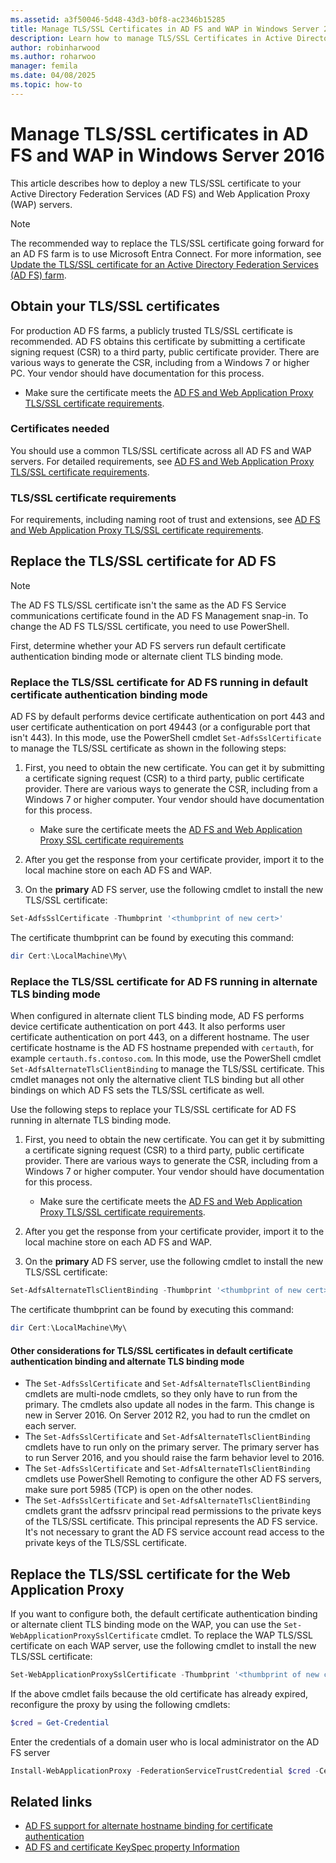 ```yaml
---
ms.assetid: a3f50046-5d48-43d3-b0f8-ac2346b15285
title: Manage TLS/SSL Certificates in AD FS and WAP in Windows Server 2016
description: Learn how to manage TLS/SSL Certificates in Active Directory Federation Services (AD FS) and WAP in Windows Server 2016.
author: robinharwood
ms.author: roharwoo
manager: femila
ms.date: 04/08/2025
ms.topic: how-to
---
```


# Manage TLS/SSL certificates in AD FS and WAP in Windows Server 2016

This article describes how to deploy a new TLS/SSL certificate to your Active Directory Federation Services (AD FS) and Web Application Proxy (WAP) servers.

> [!NOTE]
> The recommended way to replace the TLS/SSL certificate going forward for an AD FS farm is to use Microsoft Entra Connect. For more information, see [Update the TLS/SSL certificate for an Active Directory Federation Services (AD FS) farm](/azure/active-directory/connect/active-directory-aadconnectfed-ssl-update).

## Obtain your TLS/SSL certificates

For production AD FS farms, a publicly trusted TLS/SSL certificate is recommended. AD FS obtains this certificate by submitting a certificate signing request (CSR) to a third party, public certificate provider. There are various ways to generate the CSR, including from a Windows 7 or higher PC. Your vendor should have documentation for this process.

- Make sure the certificate meets the [AD FS and Web Application Proxy TLS/SSL certificate requirements](/windows-server/identity/ad-fs/overview/ad-fs-requirements#certificate-requirement).

### Certificates needed

You should use a common TLS/SSL certificate across all AD FS and WAP servers. For detailed requirements, see [AD FS and Web Application Proxy TLS/SSL certificate requirements](/windows-server/identity/ad-fs/overview/ad-fs-requirements#certificate-requirement).

### TLS/SSL certificate requirements

For requirements, including naming root of trust and extensions, see [AD FS and Web Application Proxy TLS/SSL certificate requirements](/windows-server/identity/ad-fs/overview/ad-fs-requirements#certificate-requirement).

## Replace the TLS/SSL certificate for AD FS

> [!NOTE]
> The AD FS TLS/SSL certificate isn't the same as the AD FS Service communications certificate found in the AD FS Management snap-in. To change the AD FS TLS/SSL certificate, you need to use PowerShell.

First, determine whether your AD FS servers run default certificate authentication binding mode or alternate client TLS binding mode.

### Replace the TLS/SSL certificate for AD FS running in default certificate authentication binding mode

AD FS by default performs device certificate authentication on port 443 and user certificate authentication on port 49443 (or a configurable port that isn't 443).
In this mode, use the PowerShell cmdlet `Set-AdfsSslCertificate` to manage the TLS/SSL certificate as shown in the following steps:

1. First, you need to obtain the new certificate. You can get it by submitting a certificate signing request (CSR) to a third party, public certificate provider. There are various ways to generate the CSR, including from a Windows 7 or higher computer. Your vendor should have documentation for this process.

    * Make sure the certificate meets the [AD FS and Web Application Proxy SSL certificate requirements](/windows-server/identity/ad-fs/overview/ad-fs-requirements#certificate-requirements)

1. After you get the response from your certificate provider, import it to the local machine store on each AD FS and WAP.

1. On the **primary** AD FS server, use the following cmdlet to install the new TLS/SSL certificate:

```powershell
Set-AdfsSslCertificate -Thumbprint '<thumbprint of new cert>'
```

The certificate thumbprint can be found by executing this command:

```powershell
dir Cert:\LocalMachine\My\
```

### Replace the TLS/SSL certificate for AD FS running in alternate TLS binding mode

When configured in alternate client TLS binding mode, AD FS performs device certificate authentication on port 443. It also performs user certificate authentication on port 443, on a different hostname. The user certificate hostname is the AD FS hostname prepended with `certauth`, for example `certauth.fs.contoso.com`.
In this mode, use the PowerShell cmdlet `Set-AdfsAlternateTlsClientBinding` to manage the TLS/SSL certificate. This cmdlet manages not only the alternative client TLS binding but all other bindings on which AD FS sets the TLS/SSL certificate as well.

Use the following steps to replace your TLS/SSL certificate for AD FS running in alternate TLS binding mode.

1. First, you need to obtain the new certificate. You can get it by submitting a certificate signing request (CSR) to a third party, public certificate provider. There are various ways to generate the CSR, including from a Windows 7 or higher computer. Your vendor should have documentation for this process.

    - Make sure the certificate meets the [AD FS and Web Application Proxy TLS/SSL certificate requirements](/windows-server/identity/ad-fs/overview/ad-fs-requirements#certificate-requirement).

1. After you get the response from your certificate provider, import it to the local machine store on each AD FS and WAP.

1. On the **primary** AD FS server, use the following cmdlet to install the new TLS/SSL certificate:

```powershell
Set-AdfsAlternateTlsClientBinding -Thumbprint '<thumbprint of new cert>'
```

The certificate thumbprint can be found by executing this command:

```powershell
dir Cert:\LocalMachine\My\
```

#### Other considerations for TLS/SSL certificates in default certificate authentication binding and alternate TLS binding mode

- The `Set-AdfsSslCertificate` and `Set-AdfsAlternateTlsClientBinding` cmdlets are multi-node cmdlets, so they only have to run from the primary. The cmdlets also update all nodes in the farm. This change is new in Server 2016. On Server 2012 R2, you had to run the cmdlet on each server.
- The `Set-AdfsSslCertificate` and `Set-AdfsAlternateTlsClientBinding` cmdlets have to run only on the primary server. The primary server has to run Server 2016, and you should raise the farm behavior level to 2016.
- The `Set-AdfsSslCertificate` and `Set-AdfsAlternateTlsClientBinding` cmdlets use PowerShell Remoting to configure the other AD FS servers, make sure port 5985 (TCP) is open on the other nodes.
- The `Set-AdfsSslCertificate` and `Set-AdfsAlternateTlsClientBinding` cmdlets grant the adfssrv principal read permissions to the private keys of the TLS/SSL certificate. This principal represents the AD FS service. It's not necessary to grant the AD FS service account read access to the private keys of the TLS/SSL certificate.

## Replace the TLS/SSL certificate for the Web Application Proxy

If you want to configure both, the default certificate authentication binding or alternate client TLS binding mode on the WAP, you can use the `Set-WebApplicationProxySslCertificate` cmdlet.
To replace the WAP TLS/SSL certificate on each WAP server, use the following cmdlet to install the new TLS/SSL certificate:

```powershell
Set-WebApplicationProxySslCertificate -Thumbprint '<thumbprint of new cert>'
```

If the above cmdlet fails because the old certificate has already expired, reconfigure the proxy by using the following cmdlets:

```powershell
$cred = Get-Credential
```

Enter the credentials of a domain user who is local administrator on the AD FS server

```powershell
Install-WebApplicationProxy -FederationServiceTrustCredential $cred -CertificateThumbprint '<thumbprint of new cert>' -FederationServiceName 'fs.contoso.com'
```

## Related links

- [AD FS support for alternate hostname binding for certificate authentication](../operations/AD-FS-support-for-alternate-hostname-binding-for-certificate-authentication.md)
- [AD FS and certificate KeySpec property Information](../technical-reference/AD-FS-and-KeySpec-Property.md)
